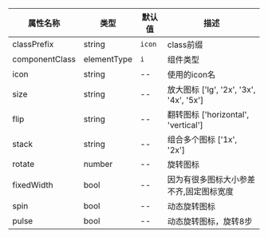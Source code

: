 |属性名称| 类型|默认值| 描述|
|---|---|---|---|
|classPrefix|string| `icon`|class前缀|
|componentClass|elementType|`i`|组件类型|
|icon|string|--|使用的icon名|
|size|string|--|放大图标 ['lg', '2x', '3x', '4x', '5x'] |
|flip|string|--|翻转图标 ['horizontal', 'vertical']
|stack|string|--| 组合多个图标 ['1x', '2x']
|rotate|number|--|旋转图标
|fixedWidth|bool|--|因为有很多图标大小参差不齐,固定图标宽度
|spin|bool|--| 动态旋转图标
|pulse|bool|--| 动态旋转图标，旋转8步
